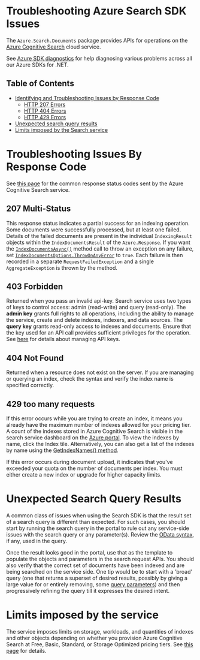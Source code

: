 # Troubleshooting Azure Search SDK Issues

The `Azure.Search.Documents` package provides APIs for operations on the [Azure Cognitive Search](https://learn.microsoft.com/azure/search/search-what-is-azure-search) cloud service.

See [Azure SDK diagnostics](https://github.com/Azure/azure-sdk-for-net/blob/main/sdk/core/Azure.Core/samples/Diagnostics.md) for help diagnosing various problems across all our Azure SDKs for .NET.

## Table of Contents

* [Identifying and Troubleshooting Issues by Response Code](#troubleshooting-issues-by-response-code)
  * [HTTP 207 Errors](#207-multi-status)
  * [HTTP 404 Errors](#404-not-found)
  * [HTTP 429 Errors](#429-too-many-requests)
* [Unexpected search query results](#unexpected-search-query-results)
* [Limits imposed by the Search service](#limits-imposed-by-the-service)

# Troubleshooting Issues By Response Code
See [this page](https://learn.microsoft.com/rest/api/searchservice/http-status-codes) for the common response status codes sent by the Azure Cognitive Search service.

## 207 Multi-Status
This response status indicates a partial success for an indexing operation. Some documents were successfully processed, but at least one failed. Details of the failed documents are present in the individual `IndexingResult` objects within the `IndexDocumentsResult` of the `Azure.Response`. If you want the [`IndexDocumentsAsync()`](https://learn.microsoft.com/dotnet/api/azure.search.documents.searchclient.indexdocumentsasync) method call to throw an exception on any failure, set [`IndexDocumentsOptions.ThrowOnAnyError`](https://learn.microsoft.com/dotnet/api/azure.search.documents.indexdocumentsoptions.throwonanyerror) to `true`. Each failure is then recorded in a separate `RequestFailedException` and a single `AggregateException` is thrown by the method.

## 403 Forbidden
Returned when you pass an invalid api-key. Search service uses two types of keys to control access: admin (read-write) and query (read-only). The **admin key** grants full rights to all operations, including the ability to manage the service, create and delete indexes, indexers, and data sources. The **query key** grants read-only access to indexes and documents. Ensure that the key used for an API call provides sufficient privileges for the operation. See [here](https://learn.microsoft.com/azure/search/search-security-api-keys) for details about managing API keys.

## 404 Not Found
Returned when a resource does not exist on the server. If you are managing or querying an index, check the syntax and verify the index name is specified correctly.

## 429 too many requests
If this error occurs while you are trying to create an index, it means you already have the maximum number of indexes allowed for your pricing tier. A count of the indexes stored in Azure Cognitive Search is visible in the search service dashboard on the [Azure portal](https://portal.azure.com/). To view the indexes by name, click the Index tile. Alternatively, you can also get a list of the indexes by name using the [GetIndexNames() method](https://learn.microsoft.com/dotnet/api/azure.search.documents.indexes.searchindexclient.getindexnamesasync).

If this error occurs during document upload, it indicates that you've exceeded your quota on the number of documents per index. You must either create a new index or upgrade for higher capacity limits.

# Unexpected Search Query Results
A common class of issues when using the Search SDK is that the result set of a search query is different than expected. For such cases, you should start by running the search query in the portal to rule out any service-side issues with the search query or any parameter(s). Review the [OData syntax](https://learn.microsoft.com/azure/search/query-odata-filter-orderby-syntax), if any, used in the query.

Once the result looks good in the portal, use that as the template to populate the objects and parameters in the search request APIs. You should also verify that the correct set of documents have been indexed and are being searched on the service side. One tip would be to start with a 'broad' query (one that returns a superset of desired results, possibly by giving a large value for or entirely removing, some [query parameters](https://learn.microsoft.com/rest/api/searchservice/search-documents#query-parameters)) and then progressively refining the query till it expresses the desired intent.

# Limits imposed by the service
The service imposes limits on storage, workloads, and quantities of indexes and other objects depending on whether you provision Azure Cognitive Search at Free, Basic, Standard, or Storage Optimized pricing tiers. See [this page](https://learn.microsoft.com/azure/search/search-limits-quotas-capacity) for details.
